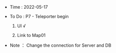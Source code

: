 - Time : 2022-05-17

- To Do : P7 - Teleporter begin

    1. UI √

    2. Link to Map01

- Note ： Change the connection for Server and DB